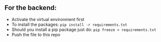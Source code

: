 ## For the backend:
- Activate the virtual environment first
- To install the packages: ``pip install -r requirements.txt``
- Should you install a pip package just do: ``pip freeze > requirements.txt``
- Push the file to this repo
